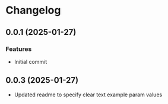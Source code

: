 # Changelog

## 0.0.1 (2025-01-27)

### Features
- Initial commit 

## 0.0.3 (2025-01-27)
- Updated readme to specify clear text example param values

